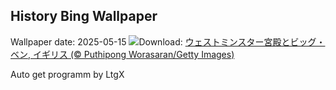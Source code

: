 ## History Bing Wallpaper
Wallpaper date: 2025-05-15
![](https://www.bing.com/th?id=OHR.LondonParliament_JA-JP1032400760_UHD.jpg&w=1000)Download: [ウェストミンスター宮殿とビッグ・ベン, イギリス (© Puthipong Worasaran/Getty Images)](https://www.bing.com/th?id=OHR.LondonParliament_JA-JP1032400760_UHD.jpg)

Auto get programm by LtgX
